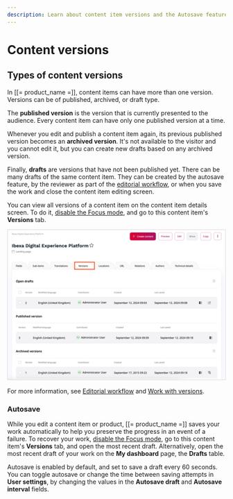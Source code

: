 ```yaml
---
description: Learn about content item versions and the Autosave feature.
---
```


# Content versions

## Types of content versions

In [[= product_name =]], content items can have more than one version.
Versions can be of published, archived, or draft type.

The **published version** is the version that is currently presented to the audience.
Every content item can have only one published version at a time.

Whenever you edit and publish a content item again, its previous published version becomes an **archived version**.
It's not available to the visitor and you cannot edit it, but you can create new drafts based on any archived version.

Finally, **drafts** are versions that have not been published yet.
There can be many drafts of the same content item.
They can be created by the autosave feature, by the reviewer as part of the 
[editorial workflow](workflow_management/editorial_workflow.md), or when you save
the work and close the content item editing screen.

You can view all versions of a content item on the content item details screen.
To do it, [disable the Focus mode](../getting_started/discover_ui.md#disable-focus-mode), and go to this content item's **Versions** tab.

![All versions of a content item](img/content_item_versions.png "All versions of a content item")

For more information, see [Editorial workflow](workflow_management/editorial_workflow.md) and [Work with versions](work_with_versions.md).

### Autosave

While you edit a content item or product, [[= product_name =]] saves your work automatically to help you preserve the progress in an event of a failure.
To recover your work, [disable the Focus mode](../getting_started/discover_ui.md#disable-focus-mode), go to this content item's **Versions** tab, and open the most recent draft.
Alternatively, open the most recent draft of your work on the **My dashboard** page, the **Drafts** table.

Autosave is enabled by default, and set to save a draft every 60 seconds.
You can toggle autosave or change the time between saving attempts in **User settings**, by changing
the values in the **Autosave draft** and **Autosave interval** fields.
